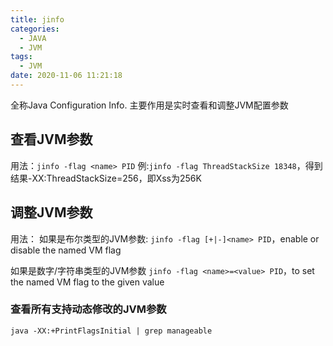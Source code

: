 ```yaml
---
title: jinfo
categories:
  - JAVA
  - JVM
tags:
  - JVM
date: 2020-11-06 11:21:18
---
```


全称Java Configuration Info. 主要作用是实时查看和调整JVM配置参数

## 查看JVM参数

用法：`jinfo -flag <name> PID`  例:`jinfo -flag ThreadStackSize 18348`，得到结果-XX:ThreadStackSize=256，即Xss为256K

## 调整JVM参数

用法：
如果是布尔类型的JVM参数: `jinfo -flag [+|-]<name> PID`，enable or disable the named VM flag

如果是数字/字符串类型的JVM参数 `jinfo -flag <name>=<value> PID`，to set the named VM flag to the given value

### 查看所有支持动态修改的JVM参数

`java -XX:+PrintFlagsInitial | grep manageable`
<!--more-->